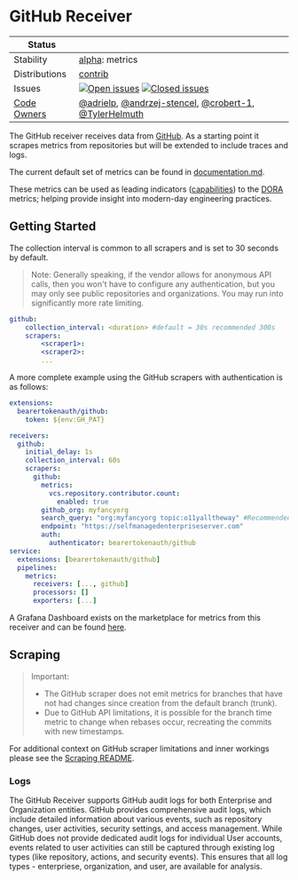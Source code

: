 # GitHub Receiver

<!-- status autogenerated section -->

| Status                                                                                                                           |                                                                                                                                                                                                                                                                                                                                                                                                                                                                                                                                                                                                                                                                                                     |
| -------------------------------------------------------------------------------------------------------------------------------- | --------------------------------------------------------------------------------------------------------------------------------------------------------------------------------------------------------------------------------------------------------------------------------------------------------------------------------------------------------------------------------------------------------------------------------------------------------------------------------------------------------------------------------------------------------------------------------------------------------------------------------------------------------------------------------------------------- |
| Stability                                                                                                                        | [alpha]: metrics                                                                                                                                                                                                                                                                                                                                                                                                                                                                                                                                                                                                                                                                                    |
| Distributions                                                                                                                    | [contrib]                                                                                                                                                                                                                                                                                                                                                                                                                                                                                                                                                                                                                                                                                           |
| Issues                                                                                                                           | [![Open issues](https://img.shields.io/github/issues-search/open-telemetry/opentelemetry-collector-contrib?query=is%3Aissue%20is%3Aopen%20label%3Areceiver%2Fgithub%20&label=open&color=orange&logo=opentelemetry)](https://github.com/open-telemetry/opentelemetry-collector-contrib/issues?q=is%3Aopen+is%3Aissue+label%3Areceiver%2Fgithub) [![Closed issues](https://img.shields.io/github/issues-search/open-telemetry/opentelemetry-collector-contrib?query=is%3Aissue%20is%3Aclosed%20label%3Areceiver%2Fgithub%20&label=closed&color=blue&logo=opentelemetry)](https://github.com/open-telemetry/opentelemetry-collector-contrib/issues?q=is%3Aclosed+is%3Aissue+label%3Areceiver%2Fgithub) |
| [Code Owners](https://github.com/open-telemetry/opentelemetry-collector-contrib/blob/main/CONTRIBUTING.md#becoming-a-code-owner) | [@adrielp](https://www.github.com/adrielp), [@andrzej-stencel](https://www.github.com/andrzej-stencel), [@crobert-1](https://www.github.com/crobert-1), [@TylerHelmuth](https://www.github.com/TylerHelmuth)                                                                                                                                                                                                                                                                                                                                                                                                                                                                                        |

[alpha]: https://github.com/open-telemetry/opentelemetry-collector#alpha
[contrib]: https://github.com/open-telemetry/opentelemetry-collector-releases/tree/main/distributions/otelcol-contrib

<!-- end autogenerated section -->

The GitHub receiver receives data from [GitHub](https://github.com). As a
starting point it scrapes metrics from repositories but will be extended to
include traces and logs.

The current default set of metrics can be found in
[documentation.md](./documentation.md).

These metrics can be used as leading indicators ([capabilities][doracap])
to the [DORA][dorafour] metrics; helping provide insight into modern-day
engineering practices.

[doracap]: https://dora.dev/capabilities/
[dorafour]: https://dora.dev/guides/dora-metrics-four-keys/

## Getting Started

The collection interval is common to all scrapers and is set to 30 seconds by default.

> Note: Generally speaking, if the vendor allows for anonymous API calls, then you
> won't have to configure any authentication, but you may only see public repositories
> and organizations. You may run into significantly more rate limiting.

```yaml
github:
    collection_interval: <duration> #default = 30s recommended 300s
    scrapers:
        <scraper1>:
        <scraper2>:
        ...
```

A more complete example using the GitHub scrapers with authentication is as follows:

```yaml
extensions:
  bearertokenauth/github:
    token: ${env:GH_PAT}

receivers:
  github:
    initial_delay: 1s
    collection_interval: 60s
    scrapers:
      github:
        metrics:
          vcs.repository.contributor.count:
            enabled: true
        github_org: myfancyorg
        search_query: "org:myfancyorg topic:o11yalltheway" #Recommended optional query override, defaults to "{org,user}:<github_org>"
        endpoint: "https://selfmanagedenterpriseserver.com"
        auth:
          authenticator: bearertokenauth/github
service:
  extensions: [bearertokenauth/github]
  pipelines:
    metrics:
      receivers: [..., github]
      processors: []
      exporters: [...]
```

A Grafana Dashboard exists on the marketplace for metrics from this receiver
and can be found
[here](https://grafana.com/grafana/dashboards/20976-engineering-effectiveness-metrics/).

## Scraping

> Important:
>
> - The GitHub scraper does not emit metrics for branches that have not had
>   changes since creation from the default branch (trunk).
> - Due to GitHub API limitations, it is possible for the branch time metric to
>   change when rebases occur, recreating the commits with new timestamps.

<!-- TODO: Combine this documentation once the scraper code is restructured due scope change -->

For additional context on GitHub scraper limitations and inner workings please
see the [Scraping README][ghsread].

[ghsread]: internal/scraper/githubscraper/README.md#github-limitations

### Logs

The GitHub Receiver supports GitHub audit logs for both Enterprise and Organization entities. GitHub provides comprehensive audit logs, which include detailed information about various events, such as repository changes, user activities, security settings, and access management. While GitHub does not provide dedicated audit logs for individual User accounts, events related to user activities can still be captured through existing log types (like repository, actions, and security events). This ensures that all log types - enterpriese, organization, and user, are available for analysis.

<!-- TODO: Finish logs documentation -->
